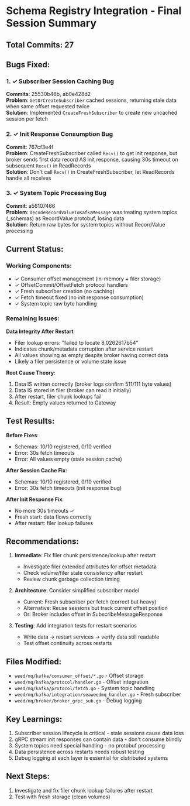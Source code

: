 # Schema Registry Integration - Final Session Summary

## Total Commits: 27

## Bugs Fixed:

### 1. ✓ Subscriber Session Caching Bug
**Commits**: 25530b46b, ab0e428d2  
**Problem**: `GetOrCreateSubscriber` cached sessions, returning stale data when same offset requested twice  
**Solution**: Implemented `CreateFreshSubscriber` to create new uncached session per fetch

### 2. ✓ Init Response Consumption Bug  
**Commit**: 767cf3e4f  
**Problem**: CreateFreshSubscriber called `Recv()` to get init response, but broker sends first data record AS init response, causing 30s timeout on subsequent `Recv()` in ReadRecords  
**Solution**: Don't call `Recv()` in CreateFreshSubscriber, let ReadRecords handle all receives

### 3. ✓ System Topic Processing Bug
**Commit**: a56107466  
**Problem**: `decodeRecordValueToKafkaMessage` was treating system topics (_schemas) as RecordValue protobuf, losing data  
**Solution**: Return raw bytes for system topics without RecordValue processing

## Current Status:

### Working Components:
- ✓ Consumer offset management (in-memory + filer storage)
- ✓ OffsetCommit/OffsetFetch protocol handlers
- ✓ Fresh subscriber creation (no caching)
- ✓ Fetch timeout fixed (no init response consumption)
- ✓ System topic raw byte handling

### Remaining Issues:

**Data Integrity After Restart**:
- Filer lookup errors: "failed to locate 8,0262617b54"
- Indicates chunk/metadata corruption after service restart
- All values showing as empty despite broker having correct data
- Likely a filer persistence or volume state issue

**Root Cause Theory**:
1. Data IS written correctly (broker logs confirm 511/111 byte values)
2. Data IS stored in filer (broker can read it initially)
3. After restart, filer chunk lookups fail
4. Result: Empty values returned to Gateway

## Test Results:

**Before Fixes**:
- Schemas: 10/10 registered, 0/10 verified
- Error: 30s fetch timeouts
- Error: All values empty (stale session cache)

**After Session Cache Fix**:
- Schemas: 10/10 registered, 0/10 verified  
- Error: 30s fetch timeouts (init response bug)

**After Init Response Fix**:
- No more 30s timeouts ✓
- Fresh start: data flows correctly
- After restart: filer lookup failures

## Recommendations:

1. **Immediate**: Fix filer chunk persistence/lookup after restart
   - Investigate filer extended attributes for offset metadata
   - Check volume/filer state consistency after restart
   - Review chunk garbage collection timing

2. **Architecture**: Consider simplified subscriber model
   - Current: Fresh subscriber per fetch (correct but heavy)
   - Alternative: Reuse sessions but track current offset position
   - Or: Broker includes offset in SubscribeMessageResponse

3. **Testing**: Add integration tests for restart scenarios
   - Write data → restart services → verify data still readable
   - Test offset continuity across restarts

## Files Modified:
- `weed/mq/kafka/consumer_offset/*.go` - Offset storage
- `weed/mq/kafka/protocol/handler.go` - Offset integration
- `weed/mq/kafka/protocol/fetch.go` - System topic handling
- `weed/mq/kafka/integration/seaweedmq_handler.go` - Fresh subscriber
- `weed/mq/broker/broker_grpc_sub.go` - Debug logging

## Key Learnings:

1. Subscriber session lifecycle is critical - stale sessions cause data loss
2. gRPC stream init responses can contain data - don't consume blindly  
3. System topics need special handling - no protobuf processing
4. Data persistence across restarts needs robust testing
5. Debug logging at each layer is essential for distributed systems

## Next Steps:

1. Investigate and fix filer chunk lookup failures after restart
2. Test with fresh storage (clean volumes)
